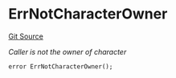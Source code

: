 # ErrNotCharacterOwner
[Git Source](https://github.com/Crossbell-Box/Crossbell-Contracts/blob/d7930db5cd89d52737395aa81b0ec583ccadb80c/contracts/libraries/Error.sol)

*Caller is not the owner of character*


```solidity
error ErrNotCharacterOwner();
```


